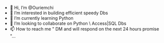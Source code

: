 - 👋 Hi, I’m @Ouriemchi
- 👀 I’m interested in building efficient speedy Dbs 
- 🌱 I’m currently learning Python 
- 💞️ I’m looking to collaborate on Python \ Access|SQL   Dbs 
- 📫 How to reach me " DM and will respond on the next 24 hours promise "...

<!---
Ouriemchi/Ouriemchi is a ✨ special ✨ repository because its `README.md` (this file) appears on your GitHub profile.
You can click the Preview link to take a look at your changes.
--->
